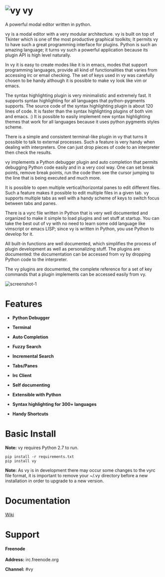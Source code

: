 ![vy](vy.png) vy
================

A powerful modal editor written in python.

vy is a modal editor with a very modular architecture. 
vy is built on top of Tkinter which is one of the most productive graphical toolkits; It permits vy
to have such a great programming interface for plugins. Python is such an amazing language;
it turns vy such a powerful application because its plugin API is high level naturally.

In vy it is easy to create modes like it is in emacs, modes that support programming languages, 
provide all kind of functionalities that varies from accessing irc or email checking.
The set of keys used in vy was carefully chosen to be handy although it is possible to make vy look like vim or emacs.

The syntax highlighting plugin is very minimalistic and extremely fast. It supports syntax highlighting 
for all languages that python-pygments supports. The source code of the syntax highlighting plugin is about 
120 lines of code. It is faster than the syntax highlighting plugins of both vim and emacs. :)
It is possible to easily implement new syntax highlighting themes that work for all languages because it uses
python pygments styles scheme.

There is a simple and consistent terminal-like plugin in vy that turns it possible to talk to external processes.
Such a feature is very handy when dealing with interpreters. One can just drop pieces of code to an interpreter
then check the results. 

vy implements a Python debugger plugin and auto completion that permits debugging Python code easily and in a very cool way. 
One can set break points, remove break points, run the code then see the cursor jumping to the line 
that is being executed and much more.

It is possible to open multiple vertical/horizontal panes to edit different files. Such a feature makes it possible
to edit multiple files in a given tab. vy supports multiple tabs as well with a handy scheme of keys
to switch focus between tabs and panes. 

There is a vyrc file written in Python that is very well documented and organized to make it simple to load
plugins and set stuff at startup. You can take the best out of vy with no need to learn some odd language
like vimscript or emacs LISP; since vy is written in Python, you use Python to develop for it.

All built-in functions are well documented, which simplifies the process of plugin development as well as personalizing stuff.
The plugins are documented: the documentation can be accessed from vy by dropping Python code to the interpreter.

The vy plugins are documented, the complete reference for a set of key commands that a plugin implements 
can be accessed easily from vy.
    
![screenshot-1](screenshot-1.jpg)

Features
========

- **Python Debugger**

- **Terminal**

- **Auto Completion**

- **Fuzzy Search**

- **Incremental Search**

- **Tabs/Panes**

- **Irc Client** 

- **Self documenting**

- **Extensible with Python**

- **Syntax highlighting for 300+ languages**

- **Handy Shortcuts**


Basic Install
=============

**Note:** 
vy requires Python 2.7 to run.

    pip install -r requirements.txt
    pip install vy

**Note:**
As vy is in development there may occur some changes to the vyrc file format, it is important to remove
your ~/.vy directory before a new installation in order to upgrade to a new version.

Documentation
=============

[Wiki](https://github.com/iogf/vy/wiki)

Support
=======

#### Freenode

**Address:** irc.freenode.org

**Channel:** #vy






